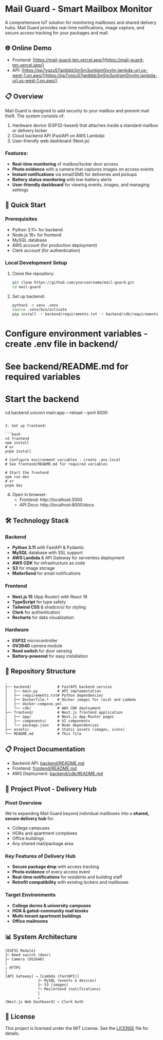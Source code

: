 # Mail Guard - Smart Mailbox Monitor

A comprehensive IoT solution for monitoring mailboxes and shared delivery hubs. Mail Guard provides real-time notifications, image capture, and secure access tracking for your packages and mail.

## 🌐 Online Demo

- Frontend: [https://mail-guard-ten.vercel.app/](https://mail-guard-ten.vercel.app/)
- API: [https://pp7vqzu57gptbbb3m5m3untjgm0iyylm.lambda-url.us-west-1.on.aws/](https://pp7vqzu57gptbbb3m5m3untjgm0iyylm.lambda-url.us-west-1.on.aws/)

## 📋 Overview

Mail Guard is designed to add security to your mailbox and prevent mail theft. The system consists of:

1. Hardware device (ESP32-based) that attaches inside a standard mailbox or delivery locker
2. Cloud backend API (FastAPI on AWS Lambda)
3. User-friendly web dashboard (Next.js)

### Features:

- **Real-time monitoring** of mailbox/locker door access
- **Photo evidence** with a camera that captures images on access events
- **Instant notifications** via email/SMS for deliveries and pickups
- **Battery status monitoring** with low-battery alerts
- **User-friendly dashboard** for viewing events, images, and managing settings

## 🚀 Quick Start

### Prerequisites

- Python 3.11+ for backend
- Node.js 18+ for frontend
- MySQL database
- AWS account (for production deployment)
- Clerk account (for authentication)

### Local Development Setup

1. Clone the repository:

   ```bash
   git clone https://github.com/yourusername/mail-guard.git
   cd mail-guard
   ```

2. Set up backend:

   ```bash
   python3 -m venv .venv
   source .venv/bin/activate
   pip install -r backend/requirements.txt -r backend/cdk/requirements.txt

   ```

# Configure environment variables - create .env file in backend/

# See backend/README.md for required variables

# Start the backend

cd backend
uvicorn main:app --reload --port 8000

````

3. Set up frontend:

```bash
cd frontend
npm install
# or
pnpm install

# Configure environment variables - create .env.local
# See frontend/README.md for required variables

# Start the frontend
npm run dev
# or
pnpm dev
````

4. Open in browser:
   - Frontend: http://localhost:3000
   - API Docs: http://localhost:8000/docs

## 🛠️ Technology Stack

### Backend

- **Python 3.11** with FastAPI & Pydantic
- **MySQL** database with SSL support
- **AWS Lambda** & API Gateway for serverless deployment
- **AWS CDK** for infrastructure as code
- **S3** for image storage
- **MailerSend** for email notifications

### Frontend

- **Next.js 15** (App Router) with React 19
- **TypeScript** for type safety
- **Tailwind CSS** & shadcn/ui for styling
- **Clerk** for authentication
- **Recharts** for data visualization

### Hardware

- **ESP32** microcontroller
- **OV2640** camera module
- **Reed switch** for door sensing
- **Battery-powered** for easy installation

## 📁 Repository Structure

```
.
├── backend/            # FastAPI backend service
│   ├── main.py         # API implementation
│   ├── requirements.txt# Python dependencies
│   ├── Dockerfile.*    # Docker images for local and Lambda
│   ├── docker-compose.yml
│   └── cdk/            # AWS CDK deployment
├── frontend/           # Next.js frontend application
│   ├── app/            # Next.js App Router pages
│   ├── components/     # UI components
│   └── package.json    # Node dependencies
├── assets/             # Static assets (images, icons)
└── README.md           # This file
```

## 📋 Project Documentation

- Backend API: [backend/README.md](backend/README.md)
- Frontend: [frontend/README.md](frontend/README.md)
- AWS Deployment: [backend/cdk/README.md](backend/cdk/README.md)

## 🔄 Project Pivot - Delivery Hub

### Pivot Overview

We're expanding Mail Guard beyond individual mailboxes into a **shared, secure delivery hub** for:

- College campuses
- HOAs and apartment complexes
- Office buildings
- Any shared mail/package area

### Key Features of Delivery Hub

- **Secure package drop** with access tracking
- **Photo evidence** of every access event
- **Real-time notifications** for residents and building staff
- **Retrofit compatibility** with existing lockers and mailboxes

### Target Environments

- **College dorms & university campuses**
- **HOA & gated-community mail kiosks**
- **Multi-tenant apartment buildings**
- **Office mailrooms**

## 📊 System Architecture

```
[ESP32 Module]
├─ Reed switch (door)
├─ Camera (OV2640)
│
↓ HTTPS
│
[API Gateway] → [Lambda (FastAPI)]
               ├─ MySQL (events & devices)
               ├─ S3 (images)
               └─ MailerSend (notifications)
               │
               ↓
[Next.js Web Dashboard] ← Clerk Auth
```

## 📄 License

This project is licensed under the MIT License. See the [LICENSE](LICENSE) file for details.

